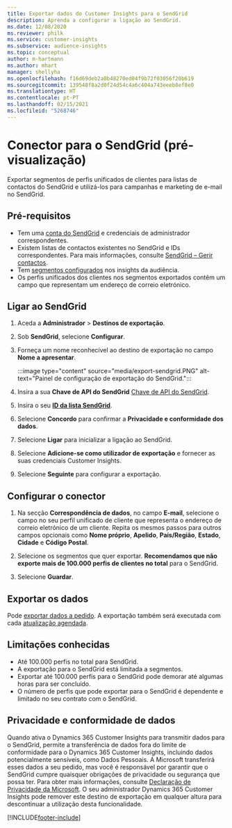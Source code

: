 ```yaml
---
title: Exportar dados do Customer Insights para o SendGrid
description: Aprenda a configurar a ligação ao SendGrid.
ms.date: 12/08/2020
ms.reviewer: philk
ms.service: customer-insights
ms.subservice: audience-insights
ms.topic: conceptual
author: m-hartmann
ms.author: mhart
manager: shellyha
ms.openlocfilehash: f16d69deb2a0b48270ed04f9b72f03056f20b619
ms.sourcegitcommit: 139548f8a2d0f24d54c4a6c404a743eeeb8ef8e0
ms.translationtype: HT
ms.contentlocale: pt-PT
ms.lasthandoff: 02/15/2021
ms.locfileid: "5268746"
---
```

# <a name="connector-for-sendgrid-preview"></a>Conector para o SendGrid (pré-visualização)

Exportar segmentos de perfis unificados de clientes para listas de contactos do SendGrid e utilizá-los para campanhas e marketing de e-mail no SendGrid. 

## <a name="prerequisites"></a>Pré-requisitos

-   Tem uma [conta do SendGrid](https://sendgrid.com/) e credenciais de administrador correspondentes.
-   Existem listas de contactos existentes no SendGrid e IDs correspondentes. Para mais informações, consulte [SendGrid – Gerir contactos](https://sendgrid.com/docs/ui/managing-contacts/create-and-manage-contacts/#manage-contacts).
-   Tem [segmentos configurados](segments.md) nos insights da audiência.
-   Os perfis unificados dos clientes nos segmentos exportados contêm um campo que representam um endereço de correio eletrónico.

## <a name="connect-to-sendgrid"></a>Ligar ao SendGrid

1. Aceda a **Administrador** > **Destinos de exportação**.

1. Sob **SendGrid**, selecione **Configurar**.

1. Forneça um nome reconhecível ao destino de exportação no campo **Nome a apresentar**.

   :::image type="content" source="media/export-sendgrid.PNG" alt-text="Painel de configuração de exportação do SendGrid.":::

1. Insira a sua **Chave de API do SendGrid** [Chave de API do SendGrid](https://sendgrid.com/docs/ui/account-and-settings/api-keys/).

1. Insira o seu **[ID da lista SendGrid](https://sendgrid.com/docs/ui/managing-contacts/create-and-manage-contacts/#manage-contacts)**.

1. Selecione **Concordo** para confirmar a **Privacidade e conformidade dos dados**.

1. Selecione **Ligar** para inicializar a ligação ao SendGrid.

1. Selecione **Adicione-se como utilizador de exportação** e fornecer as suas credenciais Customer Insights.

1. Selecione **Seguinte** para configurar a exportação.

## <a name="configure-the-connector"></a>Configurar o conector

1. Na secção **Correspondência de dados**, no campo **E-mail**, selecione o campo no seu perfil unificado de cliente que representa o endereço de correio eletrónico de um cliente. Repita os mesmos passos para outros campos opcionais como **Nome próprio**, **Apelido**, **País/Região**, **Estado**, **Cidade** e **Código Postal**.

1. Selecione os segmentos que quer exportar. **Recomendamos que não exporte mais de 100.000 perfis de clientes no total** para o SendGrid. 

1. Selecione **Guardar**.

## <a name="export-the-data"></a>Exportar os dados

Pode [exportar dados a pedido](export-destinations.md). A exportação também será executada com cada [atualização agendada](system.md#schedule-tab).

## <a name="known-limitations"></a>Limitações conhecidas

- Até 100.000 perfis no total para SendGrid.
- A exportação para o SendGrid está limitada a segmentos.
- Exportar até 100.000 perfis para o SendGrid pode demorar até algumas horas para ser concluído. 
- O número de perfis que pode exportar para o SendGrid é dependente e limitado no seu contrato com o SendGrid.

## <a name="data-privacy-and-compliance"></a>Privacidade e conformidade de dados

Quando ativa o Dynamics 365 Customer Insights para transmitir dados para o SendGrid, permite a transferência de dados fora do limite de conformidade para o Dynamics 365 Customer Insights, incluindo dados potencialmente sensíveis, como Dados Pessoais. A Microsoft transferirá esses dados a seu pedido, mas você é responsável por garantir que o SendGrid cumpre quaisquer obrigações de privacidade ou segurança que possa ter. Para obter mais informações, consulte [Declaração de Privacidade da Microsoft](https://go.microsoft.com/fwlink/?linkid=396732).
O seu administrador Dynamics 365 Customer Insights pode remover este destino de exportação em qualquer altura para descontinuar a utilização desta funcionalidade.


[!INCLUDE[footer-include](../includes/footer-banner.md)]